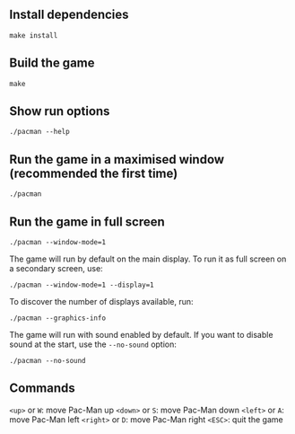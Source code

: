 ## Install dependencies
```
make install
```

## Build the game
```
make
```

## Show run options
```
./pacman --help
```

## Run the game in a maximised window (recommended the first time)
```
./pacman
```

## Run the game in full screen
```
./pacman --window-mode=1
```

The game will run by default on the main display. To run it as full screen on a secondary screen, use:
```
./pacman --window-mode=1 --display=1
```

To discover the number of displays available, run: 
```
./pacman --graphics-info
``` 

The game will run with sound enabled by default. If you want to disable sound at the start, use the `--no-sound` option:
```
./pacman --no-sound
```

## Commands

`<up>` or `W`: move Pac-Man up
`<down>` or `S`: move Pac-Man down
`<left>` or `A`: move Pac-Man left
`<right>` or `D`: move Pac-Man right
`<ESC>`: quit the game
